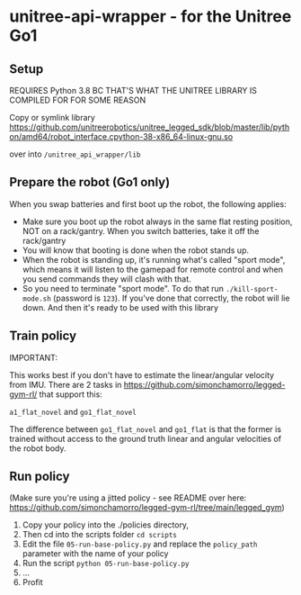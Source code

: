 # unitree-api-wrapper - for the Unitree Go1

## Setup

REQUIRES Python 3.8 BC THAT'S WHAT THE UNITREE LIBRARY IS COMPILED FOR FOR SOME REASON

Copy or symlink library https://github.com/unitreerobotics/unitree_legged_sdk/blob/master/lib/python/amd64/robot_interface.cpython-38-x86_64-linux-gnu.so

over into `/unitree_api_wrapper/lib`

## Prepare the robot (Go1 only)

When you swap batteries and first boot up the robot, the following applies:

- Make sure you boot up the robot always in the same flat resting position, NOT on a rack/gantry. When you switch batteries, take it off the rack/gantry
- You will know that booting is done when the robot stands up.
- When the robot is standing up, it's running what's called "sport mode", which means it will listen to the gamepad for remote control and when you send commands they will clash with that. 
- So you need to terminate "sport mode". To do that run `./kill-sport-mode.sh` (password is `123`). If you've done that correctly, the robot will lie down. And then it's ready to be used with this library 

## Train policy

IMPORTANT:

This works best if you don't have to estimate the linear/angular velocity from IMU.
There are 2 tasks in https://github.com/simonchamorro/legged-gym-rl/ that support this:

`a1_flat_novel` and
`go1_flat_novel`

The difference between `go1_flat_novel` and `go1_flat` is that the former is trained without access to the ground truth linear and angular velocities of the robot body.


## Run policy

(Make sure you're using a jitted policy - see README over here: https://github.com/simonchamorro/legged-gym-rl/tree/main/legged_gym)

1. Copy your policy into the ./policies directory,
2. Then cd into the scripts folder `cd scripts`
3. Edit the file `05-run-base-policy.py` and replace the `policy_path` parameter with the name of your policy
4. Run the script `python 05-run-base-policy.py`
5. ...
6. Profit
